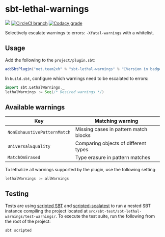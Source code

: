 # sbt-lethal-warnings

[![](https://maven-badges.herokuapp.com/maven-central/net.team2xh/sbt-lethal-warnings/badge.svg)](https://maven-badges.herokuapp.com/maven-central/net.team2xh/sbt-lethal-warnings) [![CircleCI branch](https://img.shields.io/circleci/project/github/Tenchi2xh/sbt-lethal-warnings/master.svg)](https://circleci.com/gh/Tenchi2xh/sbt-lethal-warnings) [![Codacy grade](https://img.shields.io/codacy/grade/293ab30509fc498e98f91357ec7f02cb.svg)](https://app.codacy.com/project/Tenchi2xh/sbt-lethal-warnings/dashboard)

Selectively escalate warnings to errors: `-Xfatal-warnings` with a whitelist.

## Usage

Add the following to the `project/plugin.sbt`:

```scala
addSbtPlugin("net.team2xh" % "sbt-lethal-warnings" % "[Version in badge above]")
```

In `build.sbt`, configure which warnings need to be escalated to errors:

```scala
import sbt.LethalWarnings._
lethalWarnings := Seq(/* Desired warnings */)
```

## Available warnings

Key                         | Matching warning
----------------------------|--------------------------------------
`NonExhaustivePatternMatch` | Missing cases in pattern match blocks
`UniversalEquality`         | Comparing objects of different types
`MatchOnErased`             | Type erasure in pattern matches

To lethalize all warnings supported by the plugin, use the following setting:

```scala
lethalWarnings := allWarnings
```

## Testing

Tests are using [scripted SBT](https://www.scala-sbt.org/1.x/docs/Testing-sbt-plugins.html) and [scripted-scalatest](https://github.com/daniel-shuy/scripted-scalatest-sbt-plugin) to run a nested SBT instance compiling the project located at `src/sbt-test/sbt-lethal-warnings/test-warnings/`. To execute the test suite, run the following from the root of the project:

```bash
sbt scripted
```
